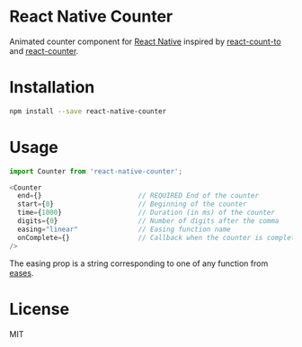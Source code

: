 React Native Counter
====================

Animated counter component for [React Native](http://facebook.github.io/react-native/)
inspired by [react-count-to](https://github.com/MicheleBertoli/react-count-to)
and [react-counter](https://github.com/saebekassebil/react-counter).

# Installation

```bash
npm install --save react-native-counter
```

# Usage

```javascript
import Counter from 'react-native-counter';

<Counter
  end={}                        // REQUIRED End of the counter
  start={0}                     // Beginning of the counter
  time={1000}                   // Duration (in ms) of the counter
  digits={0}                    // Number of digits after the comma
  easing="linear"               // Easing function name
  onComplete={}                 // Callback when the counter is completed
/>
```

The easing prop is a string corresponding to one of any function from [eases](https://github.com/mattdesl/eases).

# License

MIT
